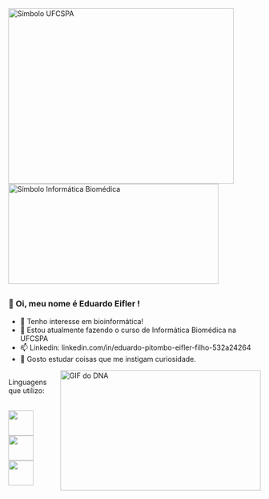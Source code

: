 <picture>
 <source media="(prefers-color-scheme: dark)" align="center" height="350" width="450" srcset="https://solicitaalmoxarifado.ufcspa.edu.br/img/UFCSPA.png">
 <source media="(prefers-color-scheme: light)" align="center" height="350" width="450" srcset="https://assets.infra.grancursosonline.com.br/projeto/ufcspa-universidade-federal-de-ciencia-da-saude-de-porto-alegre.png">
 <img alt="Símbolo UFCSPA" align="center" height="350" width="450" src="https://assets.infra.grancursosonline.com.br/projeto/ufcspa-universidade-federal-de-ciencia-da-saude-de-porto-alegre.png">
</picture>

<picture>
 <source media="(prefers-color-scheme: dark)" align="center" height="200" width="420" srcset="https://github.com/EiflerStorm/EiflerStorm/assets/126223493/4d7bc0c0-d323-4ff0-b738-d081dd1c4cd0">
 <source media="(prefers-color-scheme: light)" align="center" height="200" width="420" srcset="https://github.com/EiflerStorm/EiflerStorm/assets/126223493/1ede3e0f-a714-4049-9c85-f0ab5bb900ab">
 <img alt="Símbolo Informática Biomédica" align="center" height="200" width="420" src="https://github.com/EiflerStorm/EiflerStorm/assets/126223493/3e84a6c6-c18e-4f10-9676-9db651aa360c">
</picture>


##
### 👋 Oi, meu nome é Eduardo Eifler !
- 🧬 Tenho interesse em bioinformática!
- 🌱 Estou atualmente fazendo o curso de Informática Biomédica na UFCSPA
- 📫 Linkedin: linkedin.com/in/eduardo-pitombo-eifler-filho-532a24264
- 🤔 Gosto estudar coisas que me instigam curiosidade.

<picture>
 <source media="(prefers-color-scheme: dark)" srcset="https://enfermagemflorence.com.br/wp-content/uploads/2021/05/gene-humano.gif">
 <source media="(prefers-color-scheme: light)" srcset="https://enfermagemflorence.com.br/wp-content/uploads/2021/05/gene-humano.gif">
 <img alt="GIF do DNA" align="right" height="240" width="400" src="https://enfermagemflorence.com.br/wp-content/uploads/2021/05/gene-humano.gif">
</picture>

##
Linguagens que utilizo:
<div style="display: incline_block"><br>
<img height="50" width="50" src="https://cdn.jsdelivr.net/gh/devicons/devicon@latest/icons/c/c-original.svg" />
<img height="50" width="50" src="https://cdn.jsdelivr.net/gh/devicons/devicon@latest/icons/python/python-original.svg" />
<img height="50" width="50" src="https://cdn.jsdelivr.net/gh/devicons/devicon@latest/icons/java/java-plain.svg" />        
</div>
          

